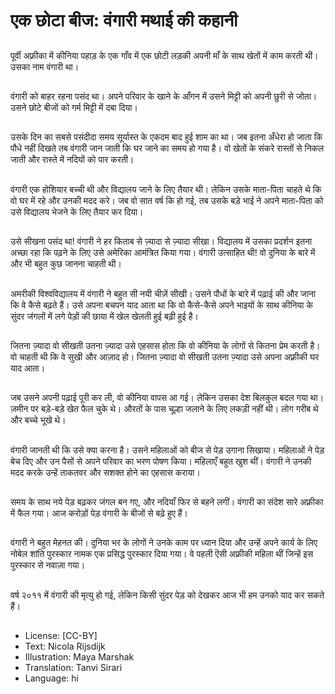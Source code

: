 # एक छोटा बीज: वंगारी मथाई की कहानी

##
पूर्वी अफ़्रीका में कीनिया पहाड़ के एक गाँव में एक छोटी लड़की अपनी माँ के साथ खेतों में काम करती थी। उसका नाम वंगारी था।

##
वंगारी को बाहर रहना पसंद था। अपने परिवार के खाने के आँगन में उसने मिट्टी को अपनी छुरी से जोता। उसने छोटे बीजों को गर्म मिट्टी में दबा दिया।

##
उसके दिन का सबसे पसंदीदा समय सूर्यास्त के एकदम बाद हुई शाम का था। जब इतना अँधेरा हो जाता कि पौधे नहीं दिखते तब वंगारी जान जाती कि घर जाने का समय हो गया है। वो खेतों के संकरे रास्तों से निकल जाती और रास्ते में नदियों को पार करती।

##
वंगारी एक होशियार बच्ची थी और विद्यालय जाने के लिए तैयार थी। लेकिन उसके माता-पिता चाहते थे कि वो घर में रहे और उनकी मदद करे। जब वो सात वर्ष कि हो गई, तब उसके बड़े भाई ने अपने माता-पिता को उसे विद्यालय भेजने के लिए तैयार कर दिया।

##
उसे सीखना पसंद था! वंगारी ने हर किताब से ज़्यादा से ज़्यादा सीखा। विद्यालय में उसका प्रदर्शन इतना अच्छा रहा कि पढ़ने के लिए उसे अमेरिका आमंत्रित किया गया। वंगारी उत्साहित थी! वो दुनिया के बारे में और भी बहुत कुछ जानना चाहती थी।

##
अमरीकी विश्वविद्यालय में वंगारी ने बहुत सी नयी चीज़ें सीखी। उसने पौधों के बारे में पढ़ाई की और जाना कि वे कैसे बढ़ते हैं। उसे अपना बचपन याद आता था कि वो कैसे-कैसे अपने भाइयों के साथ कीनिया के सुंदर जंगलों में लगे पेड़ों की छाया में खेल खेलती हुई बढ़ी हुई है।

##
जितना ज़्यादा वो सीखती उतना ज़्यादा उसे एहसास होता कि वो कीनिया के लोगों से कितना प्रेम करती है। वो चाहती थी कि वे सुखी और आज़ाद हो। जितना ज़्यादा वो सीखती उतना ज़्यादा उसे अपना अफ़्रीकी घर याद आता।

##
जब उसने अपनी पढ़ाई पूरी कर ली, वो कीनिया वापस आ गई। लेकिन उसका देश बिलकुल बदल गया था। ज़मीन पर बड़े-बड़े खेत फैल चुके थे। औरतों के पास चूल्हा जलाने के लिए लकड़ी नहीं थी। लोग गरीब थे और बच्चे भूखे थे।

##
वंगारी जानती थी कि उसे क्या करना है। उसने महिलाओं को बीज से पेड़ उगाना सिखाया। महिलाओं ने पेड़ बेच दिए और उन पैसों से अपने परिवार का भरण पोषण किया। महिलाएँ बहुत खुश थीं। वंगारी ने उनकी मदद करके उन्हें ताकतवर और सशक्त होने का एहसास कराया।

##
समय के साथ नये पेड़ बढ़कर जंगल बन गए, और नदियाँ फिर से बहने लगीं। वंगारी का संदेश सारे अफ़्रीका में फैल गया। आज करोड़ों पेड़ वंगारी के बीजों से बढ़े हुए हैं।

##
वंगारी ने बहुत मेहनत की। दुनिया भर के लोगों ने उनके काम पर ध्यान दिया और उन्हें अपने कार्य के लिए नोबेल शांति पुरस्कार नामक एक प्रसिद्ध पुरस्कार दिया गया। वे पहली ऎसी अफ़्रीकी महिला थीं जिन्हें इस पुरस्कार से नवाज़ा गया।

##
वर्ष २०११ में वंगारी की मृत्यु हो गई, लेकिन किसी सुंदर पेड़ को देखकर आज भी हम उनको याद कर सकते हैं।

##
* License: [CC-BY]
* Text: Nicola Rijsdijk
* Illustration: Maya Marshak
* Translation: Tanvi Sirari
* Language: hi
